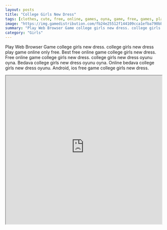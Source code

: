 ```yaml
---
layout: posts
title: "College Girls New Dress"
tags: [clothes, cute, free, online, games, oyna, game, free, games, play, play, games]
image: "https://img.gamedistribution.com/fb24e25512f144109cca1efba790bb0f-512x384.jpeg"
summary: "Play Web Browser Game college girls new dress. college girls new dress play game online only free. Best free online game college girls new dress. Free online game college girls new dress. college girls new dress oyunu oyna. Bedava college girls new dress oyunu oyna. Online bedava college girls new dress oyunu. Android, ios free game college girls new dress."
category: "Girls"
---
```


Play Web Browser Game college girls new dress. college girls new dress play game online only free. Best free online game college girls new dress. Free online game college girls new dress. college girls new dress oyunu oyna. Bedava college girls new dress oyunu oyna. Online bedava college girls new dress oyunu. Android, ios free game college girls new dress.

<iframe width="100%" height="480px;" src="https://html5.gamedistribution.com/fb24e25512f144109cca1efba790bb0f/"></iframe>